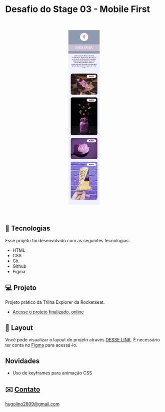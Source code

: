 <h1>Desafio do Stage 03 - Mobile First </h1>

<br>

<p align="center">
  <img alt="projeto Mobile First" src=".github/preview.png" width="20%">
</p>

<br>

## 🚀 Tecnologias

Esse projeto foi desenvolvido com as seguintes tecnologias:

- HTML 
- CSS
- Git 
- Github
- Figma

## 💻 Projeto

Projeto prático da Trilha Explorer da Rocketseat.

- [Acesse o projeto finalizado, online](https://links.hugolino.dev/)

## 🔖 Layout

Você pode visualizar o layout do projeto através [DESSE LINK](https://www.figma.com/file/drBBktNRdtCIUiN4cZk4yo/Stage-03---Mobile-First/duplicate). É necessário ter conta no [Figma](https://figma.com) para acessá-lo.

## Novidades
- Uso de keyframes para animação CSS 

## ✉️ [Contato](https://links.hugolino.dev) 

hugolino2609@gmail.com

